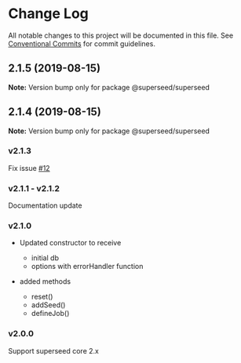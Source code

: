 # Change Log

All notable changes to this project will be documented in this file.
See [Conventional Commits](https://conventionalcommits.org) for commit guidelines.

## 2.1.5 (2019-08-15)

**Note:** Version bump only for package @superseed/superseed





## 2.1.4 (2019-08-15)

**Note:** Version bump only for package @superseed/superseed





### v2.1.3

Fix issue [#12](https://github.com/Natural-Intelligence/superseed/issues/12)

### v2.1.1 - v2.1.2
Documentation update

### v2.1.0

* Updated constructor to receive 
  * initial db
  * options with errorHandler function

* added methods
  * reset()
  * addSeed()
  * defineJob()
  
### v2.0.0
Support superseed core 2.x
